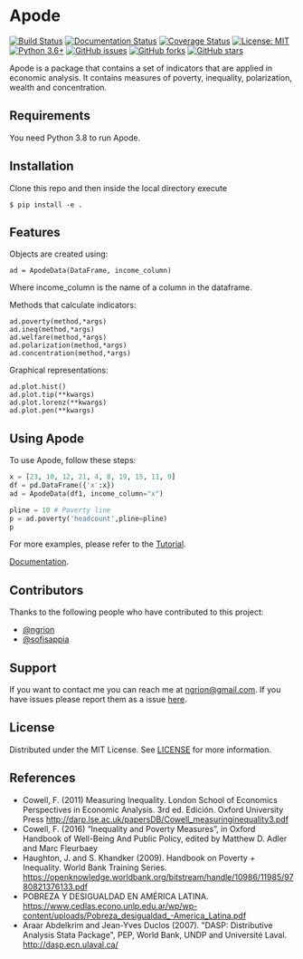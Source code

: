 # Apode

<!--- These are examples. See https://shields.io for others or to customize this set of shields. You might want to include dependencies, project status and licence info here --->

[![Build Status](https://travis-ci.org/ngrion/apode.svg?branch=master)](https://travis-ci.org/ngrion/apode)
[![Documentation Status](https://readthedocs.org/projects/apode/badge/?version=latest)](https://apode.readthedocs.io/en/latest/?badge=latest)
[![Coverage Status](https://coveralls.io/repos/github/ngrion/apode/badge.svg?branch=master)](https://coveralls.io/github/ngrion/apode?branch=master) 
[![License: MIT](https://img.shields.io/badge/License-MIT-blue.svg)](https://opensource.org/licenses/MIT)
[![Python 3.6+](https://img.shields.io/badge/python-3.8+-blue.svg)](https://www.python.org/downloads/release/python-370/)
[![GitHub issues](https://img.shields.io/github/issues/ngrion/apode)](https://github.com/ngrion/apode/issues)
[![GitHub forks](https://img.shields.io/github/forks/ngrion/apode)](https://github.com/ngrion/apode/network)
[![GitHub stars](https://img.shields.io/github/stars/ngrion/apode)](https://github.com/ngrion/apode/stargazers)

Apode is a package that contains a set of indicators that are applied in economic analysis. It contains measures of poverty, inequality, polarization, wealth and concentration.


## Requirements
You need Python 3.8 to run Apode.


## Installation
Clone this repo and then inside the local directory execute

    $ pip install -e .


## Features

Objects are created using:

    ad = ApodeData(DataFrame, income_column)
    
Where income_column is the name of a column in the dataframe.

Methods that calculate indicators:
   
    ad.poverty(method,*args)    
    ad.ineq(method,*args)
    ad.welfare(method,*args) 
    ad.polarization(method,*args)
    ad.concentration(method,*args)
 
Graphical representations:

    ad.plot.hist()
    ad.plot.tip(**kwargs)
    ad.plot.lorenz(**kwargs)
    ad.plot.pen(**kwargs)
    


## Using Apode

To use Apode, follow these steps:


```python
x = [23, 10, 12, 21, 4, 8, 19, 15, 11, 9]
df = pd.DataFrame({'x':x})
ad = ApodeData(df1, income_column="x") 
```

```python
pline = 10 # Poverty line
p = ad.poverty('headcount',pline=pline)
p
```

For more examples, please refer to the [Tutorial](https://apode.readthedocs.io/en/latest/Tutorial.html).

[Documentation](https://apode.readthedocs.io/en/latest/).


## Contributors

Thanks to the following people who have contributed to this project:

* [@ngrion](https://github.com/ngrion) 
* [@sofisappia](https://github.com/sofisappia) 


## Support

If you want to contact me you can reach me at <ngrion@gmail.com>.
If you have issues please report them as a issue [here](https://github.com/ngrion/apode/issues).


## License

Distributed under the MIT License. See [LICENSE](https://github.com/ngrion/apode/blob/master/LICENSE.txt) for more information.


## References

* Cowell, F. (2011) Measuring Inequality. London School of Economics Perspectives in Economic Analysis. 3rd ed. Edición. Oxford University Press
http://darp.lse.ac.uk/papersDB/Cowell_measuringinequality3.pdf
* Cowell, F. (2016) “Inequality and Poverty Measures”, in Oxford Handbook of Well-Being And Public Policy, edited by Matthew D. Adler and Marc Fleurbaey 
* Haughton, J. and S. Khandker (2009). Handbook on Poverty + Inequality. World Bank Training Series. https://openknowledge.worldbank.org/bitstream/handle/10986/11985/9780821376133.pdf
* POBREZA Y DESIGUALDAD EN AMÉRICA LATINA. https://www.cedlas.econo.unlp.edu.ar/wp/wp-content/uploads/Pobreza_desigualdad_-America_Latina.pdf
* Araar Abdelkrim and Jean-Yves Duclos (2007). "DASP: Distributive Analysis  Stata Package", PEP, World Bank, UNDP and Université Laval. http://dasp.ecn.ulaval.ca/


